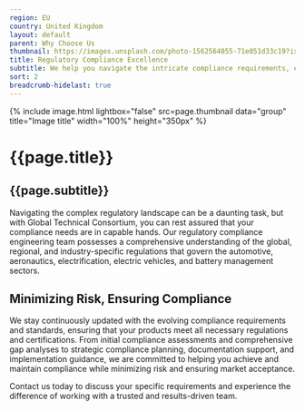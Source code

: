 ```yaml
---
region: EU
country: United Kingdom
layout: default
parent: Why Choose Us
thumbnail: https://images.unsplash.com/photo-1562564055-71e051d33c19?ixlib=rb-4.0.3&ixid=M3wxMjA3fDB8MHxwaG90by1wYWdlfHx8fGVufDB8fHx8fA%3D%3D&auto=format&fit=crop&w=2070&q=80
title: Regulatory Compliance Excellence
subtitle: We help you navigate the intricate compliance requirements, ensuring that your products meet the necessary standards and certifications.
sort: 2
breadcrumb-hidelast: true
---
```


{% include image.html lightbox="false" src=page.thumbnail data="group" title="Image title" width="100%" height="350px" %}

# {{page.title}}

## {{page.subtitle}}

Navigating the complex regulatory landscape can be a daunting task, but with Global Technical Consortium, you can rest assured that your compliance needs are in capable hands. Our regulatory compliance engineering team possesses a comprehensive understanding of the global, regional, and industry-specific regulations that govern the automotive, aeronautics, electrification, electric vehicles, and battery management sectors.

## Minimizing Risk, Ensuring Compliance

We stay continuously updated with the evolving compliance requirements and standards, ensuring that your products meet all necessary regulations and certifications. From initial compliance assessments and comprehensive gap analyses to strategic compliance planning, documentation support, and implementation guidance, we are committed to helping you achieve and maintain compliance while minimizing risk and ensuring market acceptance.

Contact us today to discuss your specific requirements and experience the difference of working with a trusted and results-driven team.
